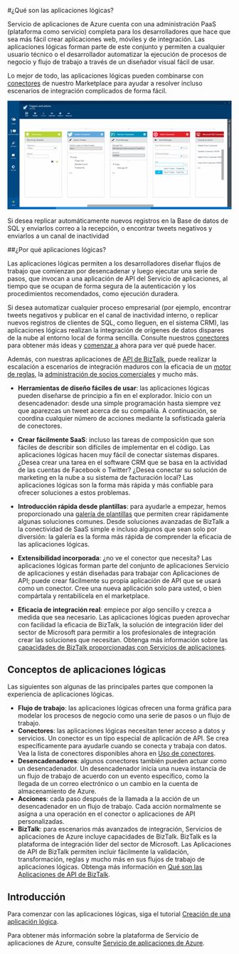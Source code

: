 <properties 
	pageTitle="¿Qué son las aplicaciones lógicas?" 
	description="Obtenga más información acerca de las Aplicaciones lógicas del Servicio de aplicaciones" 
	authors="kevinlam1" 
	manager="dwrede" 
	editor="" 
	services="app-service\logic" 
	documentationCenter=""/>

<tags
	ms.service="app-service-logic"
	ms.workload="integration"
	ms.tgt_pltfrm="na"
	ms.devlang="na"
	ms.topic="article"
	ms.date="07/08/2015"
	ms.author="klam"/>

#¿Qué son las aplicaciones lógicas?

Servicio de aplicaciones de Azure cuenta con una administración PaaS (plataforma como servicio) completa para los desarrolladores que hace que sea más fácil crear aplicaciones web, móviles y de integración. Las aplicaciones lógicas forman parte de este conjunto y permiten a cualquier usuario técnico o el desarrollador automatizar la ejecución de procesos de negocio y flujo de trabajo a través de un diseñador visual fácil de usar.

Lo mejor de todo, las aplicaciones lógicas pueden combinarse con [conectores][connectors] de nuestro Marketplace para ayudar a resolver incluso escenarios de integración complicados de forma fácil.

![Diseñador de aplicación de flujo](./media/app-service-logic-what-are-logic-apps/Designer.png)

Si desea replicar automáticamente nuevos registros en la Base de datos de SQL y enviarlos correo a la recepción, o encontrar tweets negativos y enviarlos a un canal de inactividad

##¿Por qué aplicaciones lógicas?

Las aplicaciones lógicas permiten a los desarrolladores diseñar flujos de trabajo que comienzan por desencadenar y luego ejecutar una serie de pasos, que invocan a una aplicación de API del Servicio de aplicaciones, al tiempo que se ocupan de forma segura de la autenticación y los procedimientos recomendados, como ejecución duradera.

Si desea automatizar cualquier proceso empresarial (por ejemplo, encontrar tweets negativos y publicar en el canal de inactividad interno, o replicar nuevos registros de clientes de SQL, como lleguen, en el sistema CRM), las aplicaciones lógicas realizan la integración de orígenes de datos dispares de la nube al entorno local de forma sencilla. Consulte nuestros [conectores][connectors] para obtener más ideas y [comenzar a][create] ahora para ver qué puede hacer.

Además, con nuestras aplicaciones de [API de BizTalk][biztalk], puede realizar la escalación a escenarios de integración maduros con la eficacia de un [motor de reglas][rules], la [administración de socios comerciales][tpm] y mucho más.

- **Herramientas de diseño fáciles de usar**: las aplicaciones lógicas pueden diseñarse de principio a fin en el explorador. Inicio con un desencadenador: desde una simple programación hasta siempre vez que aparezcas un tweet acerca de su compañía. A continuación, se coordina cualquier número de acciones mediante la sofisticada galería de conectores.

- **Crear fácilmente SaaS**: incluso las tareas de composición que son fáciles de describir son difíciles de implementar en el código. Las aplicaciones lógicas hacen muy fácil de conectar sistemas dispares. ¿Desea crear una tarea en el software CRM que se basa en la actividad de las cuentas de Facebook o Twitter? ¿Desea conectar su solución de marketing en la nube a su sistema de facturación local? Las aplicaciones lógicas son la forma más rápida y más confiable para ofrecer soluciones a estos problemas.

- **Introducción rápida desde plantillas**: para ayudarle a empezar, hemos proporcionado una [galería de plantillas][templates] que permiten crear rápidamente algunas soluciones comunes. Desde soluciones avanzadas de BizTalk a la conectividad de SaaS simple e incluso algunos que sean solo por diversión: la galería es la forma más rápida de comprender la eficacia de las aplicaciones lógicas.

- **Extensibilidad incorporada**: ¿no ve el conector que necesita? Las aplicaciones lógicas forman parte del conjunto de aplicaciones Servicio de aplicaciones y están diseñadas para trabajar con Aplicaciones de API; puede crear fácilmente su propia aplicación de API que se usará como un conector. Cree una nueva aplicación solo para usted, o bien compártala y rentabilícela en el marketplace.

- **Eficacia de integración real**: empiece por algo sencillo y crezca a medida que sea necesario. Las aplicaciones lógicas pueden aprovechar con facilidad la eficacia de BizTalk, la solución de integración líder del sector de Microsoft para permitir a los profesionales de integración crear las soluciones que necesitan. Obtenga más información sobre las [capacidades de BizTalk proporcionadas con Servicios de aplicaciones][biztalk].

## Conceptos de aplicaciones lógicas

Las siguientes son algunas de las principales partes que componen la experiencia de aplicaciones lógicas.

- **Flujo de trabajo**: las aplicaciones lógicas ofrecen una forma gráfica para modelar los procesos de negocio como una serie de pasos o un flujo de trabajo.
- **Conectores**: las aplicaciones lógicas necesitan tener acceso a datos y servicios. Un conector es un tipo especial de aplicación de API. Se crea específicamente para ayudarle cuando se conecta y trabaja con datos. Vea la lista de conectores disponibles ahora en [Uso de conectores][connectors].
- **Desencadenadores**: algunos conectores también pueden actuar como un desencadenador. Un desencadenador inicia una nueva instancia de un flujo de trabajo de acuerdo con un evento específico, como la llegada de un correo electrónico o un cambio en la cuenta de almacenamiento de Azure.
-  **Acciones**: cada paso después de la llamada a la acción de un desencadenador en un flujo de trabajo. Cada acción normalmente se asigna a una operación en el conector o aplicaciones de API personalizadas.
- **BizTalk**: para escenarios más avanzados de integración, Servicios de aplicaciones de Azure incluye capacidades de BizTalk. BizTalk es la plataforma de integración líder del sector de Microsoft. Las Aplicaciones de API de BizTalk permiten incluir fácilmente la validación, transformación, reglas y mucho más en sus flujos de trabajo de aplicaciones lógicas. Obtenga más información en [Qué son las Aplicaciones de API de BizTalk][biztalk].

## Introducción

Para comenzar con las aplicaciones lógicas, siga el tutorial [Creación de una aplicación lógica][create].

Para obtener más información sobre la plataforma de Servicio de aplicaciones de Azure, consulte [Servicio de aplicaciones de Azure][appservice].

[biztalk]: app-service-logic-what-are-biztalk-api-apps.md
[appservice]: ../app-service/app-service-value-prop-what-is.md
[create]: app-service-logic-create-a-logic-app.md
[connectors]: app-service-logic-connectors-list.md
[tpm]: app-service-logic-create-a-trading-partner-agreement.md
[rules]: app-service-logic-use-biztalk-rules.md
[templates]: app-service-logic-use-logic-app-templates.md
 

<!---HONumber=August15_HO6-->